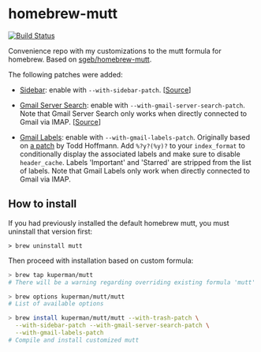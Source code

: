 # homebrew-mutt

[![Build
Status](https://travis-ci.org/kuperman/homebrew-mutt.svg?branch=master)](https://travis-ci.org/kuperman/homebrew-mutt)

Convenience repo with my customizations to the mutt formula for homebrew.  Based on [sgeb/homebrew-mutt](https://github.com/sgeb/homebrew-mutt/).

The following patches were added:

- [Sidebar](https://github.com/sgeb/homebrew-mutt/blob/master/patches/mutt-sidebar.patch):
  enable with `--with-sidebar-patch`.
  [[Source](http://www.lunar-linux.org/mutt-sidebar/)]

- [Gmail Server
  Search](https://github.com/sgeb/homebrew-mutt/blob/master/patches/patch-mutt-gmailcustomsearch.v1.patch):
  enable with `--with-gmail-server-search-patch`. Note that Gmail Server Search
  only works when directly connected to Gmail via IMAP.
  [[Source](http://permalink.gmane.org/gmane.mail.mutt.devel/19624)]

- [Gmail
  Labels](https://github.com/sgeb/homebrew-mutt/blob/master/patches/mutt-1.5.23-gmail-labels.sgeb.v1.patch):
  enable with `--with-gmail-labels-patch`. Originally based on [a
  patch](https://www.mail-archive.com/mutt-dev@mutt.org/msg07593.html) by Todd
  Hoffmann. Add `%?y?(%y)?` to your `index_format` to conditionally display the
  associated labels and make sure to disable `header_cache`. Labels 'Important'
  and 'Starred' are stripped from the list of labels. Note that Gmail Labels
  only work when directly connected to Gmail via IMAP.

## How to install

If you had previously installed the default homebrew mutt, you must uninstall
that version first:

```
> brew uninstall mutt
```

Then proceed with installation based on custom formula:

```bash
> brew tap kuperman/mutt
# There will be a warning regarding overriding existing formula 'mutt'

> brew options kuperman/mutt/mutt
# List of available options

> brew install kuperman/mutt/mutt --with-trash-patch \
  --with-sidebar-patch --with-gmail-server-search-patch \
  --with-gmail-labels-patch
# Compile and install customized mutt
```
